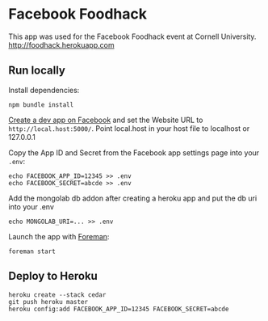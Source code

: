 Facebook Foodhack
=================

This app was used for the Facebook Foodhack event at Cornell University. http://foodhack.herokuapp.com

Run locally
-----------

Install dependencies:

    npm bundle install

[Create a dev app on Facebook](https://developers.facebook.com/apps) and set the Website URL to `http://local.host:5000/`.
Point local.host in your host file to localhost or 127.0.0.1

Copy the App ID and Secret from the Facebook app settings page into your `.env`:

    echo FACEBOOK_APP_ID=12345 >> .env
    echo FACEBOOK_SECRET=abcde >> .env

Add the mongolab db addon after creating a heroku app and put the db uri into your .env

    echo MONGOLAB_URI=... >> .env


Launch the app with [Foreman](http://blog.daviddollar.org/2011/05/06/introducing-foreman.html):

    foreman start

Deploy to Heroku
-----------------------------------------

    heroku create --stack cedar
    git push heroku master
    heroku config:add FACEBOOK_APP_ID=12345 FACEBOOK_SECRET=abcde


